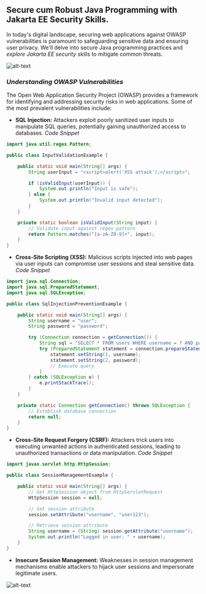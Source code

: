 ## **Secure cum Robust Java Programming with Jakarta EE Security Skills.**

In today's digital landscape, securing web applications against OWASP vulnerabilities is paramount to safeguarding sensitive data and ensuring user privacy. We'll delve into secure Java programming practices and *explore Jakarta EE security* skills to mitigate common threats.

![alt-text](https://miro.medium.com/v2/resize:fit:720/format:webp/0*-_ZBcb8JkOUNWlGy.gif)
### *Understanding OWASP Vulnerabilities*


The Open Web Application Security Project (OWASP) provides a framework for identifying and addressing security risks in web applications. Some of the most prevalent vulnerabilities include:

* **SQL Injection:** Attackers exploit poorly sanitized user inputs to manipulate SQL queries, potentially gaining unauthorized access to databases.
*Code Snippet*
```java
import java.util.regex.Pattern;

public class InputValidationExample {

    public static void main(String[] args) {
        String userInput = "<script>alert('XSS attack');</script>";

        if (isValidInput(userInput)) {
            System.out.println("Input is safe");
        } else {
            System.out.println("Invalid input detected");
        }
    }

    private static boolean isValidInput(String input) {
        // Validate input against regex pattern
        return Pattern.matches("[a-zA-Z0-9]+", input);
    }
}
```
* **Cross-Site Scripting (XSS):** Malicious scripts injected into web pages via user inputs can compromise user sessions and steal sensitive data.
*Code Snippet*
```java
import java.sql.Connection;
import java.sql.PreparedStatement;
import java.sql.SQLException;

public class SqlInjectionPreventionExample {

    public static void main(String[] args) {
        String username = "user";
        String password = "password";

        try (Connection connection = getConnection()) {
            String sql = "SELECT * FROM users WHERE username = ? AND password = ?";
            try (PreparedStatement statement = connection.prepareStatement(sql)) {
                statement.setString(1, username);
                statement.setString(2, password);
                // Execute query
            }
        } catch (SQLException e) {
            e.printStackTrace();
        }
    }

    private static Connection getConnection() throws SQLException {
        // Establish database connection
        return null;
    }
}
```
* **Cross-Site Request Forgery (CSRF):** Attackers trick users into executing unwanted actions in authenticated sessions, leading to unauthorized transactions or data manipulation.
*Code Snippet*
```java
import javax.servlet.http.HttpSession;

public class SessionManagementExample {

    public static void main(String[] args) {
        // Get HttpSession object from HttpServletRequest
        HttpSession session = null;

        // Set session attribute
        session.setAttribute("username", "user123");

        // Retrieve session attribute
        String username = (String) session.getAttribute("username");
        System.out.println("Logged in user: " + username);
    }
}
```
* **Insecure Session Management:** Weaknesses in session management mechanisms enable attackers to hijack user sessions and impersonate legitimate users.

![alt-text](https://user-images.githubusercontent.com/24669027/39022564-bf96bde2-4453-11e8-9814-c30db364aa4d.gif)


